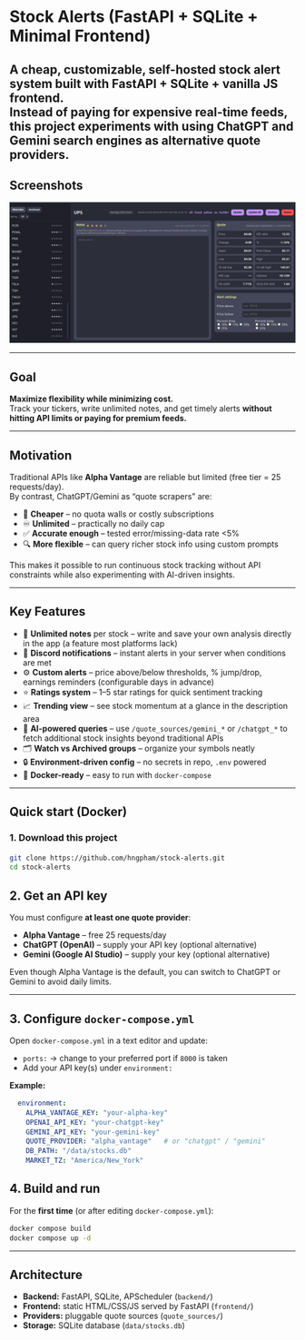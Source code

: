 # Stock Alerts (FastAPI + SQLite + Minimal Frontend)

A **cheap, customizable, self-hosted stock alert system** built with **FastAPI + SQLite + vanilla JS frontend**.  
Instead of paying for expensive real-time feeds, this project experiments with using **ChatGPT** and **Gemini search engines** as alternative quote providers.
---

## Screenshots

![screenshot](docs/screenshot.png)

---

## Goal

**Maximize flexibility while minimizing cost.**  
Track your tickers, write unlimited notes, and get timely alerts **without hitting API limits or paying for premium feeds.**

---

## Motivation

Traditional APIs like **Alpha Vantage** are reliable but limited (free tier = 25 requests/day).  
By contrast, ChatGPT/Gemini as “quote scrapers” are:

- 💸 **Cheaper** – no quota walls or costly subscriptions  
- ♾️ **Unlimited** – practically no daily cap  
- ✅ **Accurate enough** – tested error/missing-data rate <5%  
- 🔍 **More flexible** – can query richer stock info using custom prompts  

This makes it possible to run continuous stock tracking without API constraints while also experimenting with AI-driven insights.

---

## Key Features

- 📝 **Unlimited notes** per stock – write and save your own analysis directly in the app (a feature most platforms lack)  
- 🔔 **Discord notifications** – instant alerts in your server when conditions are met  
- ⚙️ **Custom alerts** – price above/below thresholds, % jump/drop, earnings reminders (configurable days in advance)  
- ⭐ **Ratings system** – 1–5 star ratings for quick sentiment tracking  
- 📈 **Trending view** – see stock momentum at a glance in the description area  
- 🧠 **AI-powered queries** – use `/quote_sources/gemini_*` or `/chatgpt_*` to fetch additional stock insights beyond traditional APIs  
- 🗂️ **Watch vs Archived groups** – organize your symbols neatly  
- 🔒 **Environment-driven config** – no secrets in repo, `.env` powered  
- 🐳 **Docker-ready** – easy to run with `docker-compose`  

---

## Quick start (Docker)

### 1. Download this project
```bash
git clone https://github.com/hngpham/stock-alerts.git
cd stock-alerts
```

## 2. Get an API key

You must configure **at least one quote provider**:

- **Alpha Vantage** – free 25 requests/day  
- **ChatGPT (OpenAI)** – supply your API key (optional alternative)  
- **Gemini (Google AI Studio)** – supply your key (optional alternative)  

Even though Alpha Vantage is the default, you can switch to ChatGPT or Gemini to avoid daily limits.

---

## 3. Configure `docker-compose.yml`

Open `docker-compose.yml` in a text editor and update:

- `ports:` → change to your preferred port if `8000` is taken  
- Add your API key(s) under `environment:`  

**Example:**
```yaml
  environment:
    ALPHA_VANTAGE_KEY: "your-alpha-key"
    OPENAI_API_KEY: "your-chatgpt-key"
    GEMINI_API_KEY: "your-gemini-key"
    QUOTE_PROVIDER: "alpha_vantage"   # or "chatgpt" / "gemini"
    DB_PATH: "/data/stocks.db"
    MARKET_TZ: "America/New_York"
```

## 4. Build and run

For the **first time** (or after editing `docker-compose.yml`):

```bash
docker compose build
docker compose up -d
```

---

## Architecture

- **Backend:** FastAPI, SQLite, APScheduler (`backend/`)  
- **Frontend:** static HTML/CSS/JS served by FastAPI (`frontend/`)  
- **Providers:** pluggable quote sources (`quote_sources/`)  
- **Storage:** SQLite database (`data/stocks.db`)  
